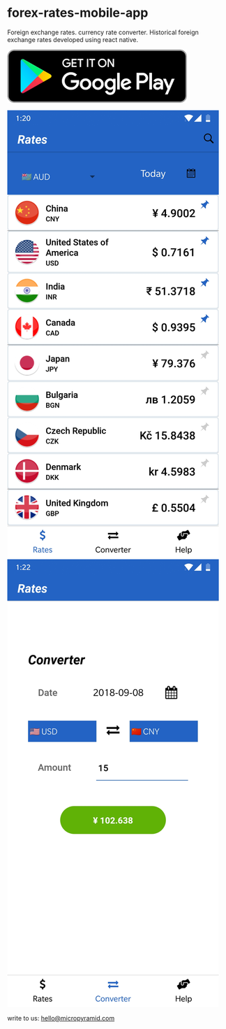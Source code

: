 # forex-rates-mobile-app

Foreign exchange rates. currency rate converter. Historical foreign exchange rates developed using react native.


[![Get It In PlayStore](https://raw.githubusercontent.com/MicroPyramid/curreny-rates-mobile-app/master/media/androidplayLogo.png)](https://play.google.com/store/apps/details?id=com.forexrates)


![Home](https://raw.githubusercontent.com/MicroPyramid/curreny-rates-mobile-app/master/media/Home.jpg) ![Converter](https://raw.githubusercontent.com/MicroPyramid/curreny-rates-mobile-app/master/media/converter.jpg)

write to us: hello@micropyramid.com